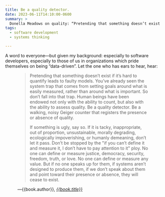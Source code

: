 ```yaml
---
title: Be a quality detector.
date: 2023-06-11T14:10:00-0600
summary: >
  Donella Meadows on quality: “Pretending that something doesn’t exist if it’s hard to quantify leads to faulty models… the system trap that comes from setting goals around what is easily measured, rather than around what is important. So don’t fall into that trap.…”
tags:
  - software development
  - systems thinking

---
```


A word to everyone—but given my background: especially to software developers, especially to those of us in organizations which pride themselves on being “data-driven”. Let the one who has ears to hear, hear:

<figure class="quotation">

> Pretending that something doesn’t exist if it’s hard to quantify leads to faulty models. You’ve already seen the system trap that comes from setting goals around what is easily measured, rather than around what is important. So don’t fall into that trap. Human beings have been endowed not only with the ability to count, but also with the ability to assess quality. Be a quality detector. Be a walking, noisy Geiger counter that registers the presence or absence of quality.
> 
> If something is ugly, say so. If it is tacky, inappropriate, out of proportion, unsustainable, morally degrading, ecologically impoverishing, or humanly demeaning, don’t let it pass. Don’t be stopped by the "if you can’t define it and measure it, I don’t have to pay attention to it" ploy. No one can define or measure justice, democracy, security, freedom, truth, or love. No one can define or measure any value. But if no one speaks up for them, if systems aren’t designed to produce them, if we don’t speak about them and point toward their presence or absence, they will cease to exist.

<figcaption>—{{book.author}}, <a href='{{book.link}}'><cite>{{book.title}}</cite></a></figcaption>
</figure>
